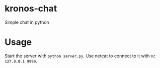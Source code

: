 kronos-chat
===========

Simple chat in python

Usage
=====

Start the server with `python server.py`.
Use netcat to connect to it with `nc 127.0.0.1 9999`.

